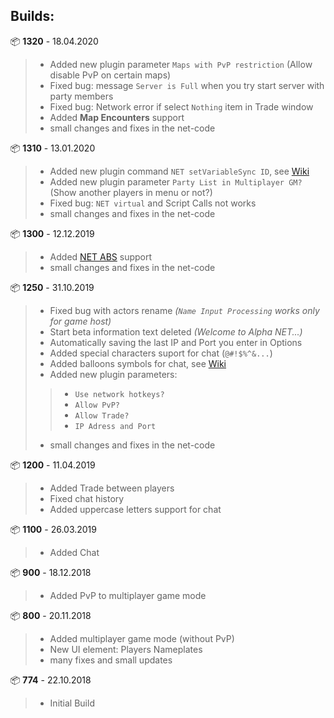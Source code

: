 ## Builds:

📦 **1320** - 18.04.2020
> - Added new plugin parameter `Maps with PvP restriction` (Allow disable PvP on certain maps)  
> - Fixed bug: message `Server is Full` when you try start server with party members  
> - Fixed bug: Network error if select `Nothing` item in Trade window  
> - Added **Map Encounters** support  
> - small changes and fixes in the net-code  


📦 **1310** - 13.01.2020
> - Added new plugin command `NET setVariableSync ID`, see [Wiki](https://github.com/KageDesu/AlphaNET/wiki/Events-and-Network)  
> - Added new plugin parameter `Party List in Multiplayer GM?` (Show another players in menu or not?)  
> - Fixed bug: `NET virtual` and Script Calls not works  
> - small changes and fixes in the net-code  

📦 **1300** - 12.12.2019  
> - Added [NET ABS](https://github.com/KageDesu/AlphaNET/wiki/NET-ABS) support  
> - small changes and fixes in the net-code  


📦 **1250** - 31.10.2019  
> - Fixed bug with actors rename _(`Name Input Processing` works only for game host)_
> - Start beta information text deleted _(Welcome to Alpha NET...)_
> - Automatically saving the last IP and Port you enter in Options  
> - Added special characters suport for chat (`@#!$%^&...`)
> - Added balloons symbols for chat, see [Wiki](https://github.com/KageDesu/AlphaNET/wiki/Chat)
> - Added new plugin parameters:
>> - `Use network hotkeys?`
>> - `Allow PvP?`
>> - `Allow Trade?`  
>> - `IP Adress and Port`
> - small changes and fixes in the net-code  

📦 **1200** - 11.04.2019
> - Added Trade between players
> - Fixed chat history
> - Added uppercase letters support for chat

📦 **1100** - 26.03.2019
> - Added Chat

📦 **900** - 18.12.2018
> - Added PvP to multiplayer game mode  

📦 **800** - 20.11.2018
> - Added multiplayer game mode (without PvP)
> - New UI element: Players Nameplates
> - many fixes and small updates  

📦 **774** - 22.10.2018
> - Initial Build
